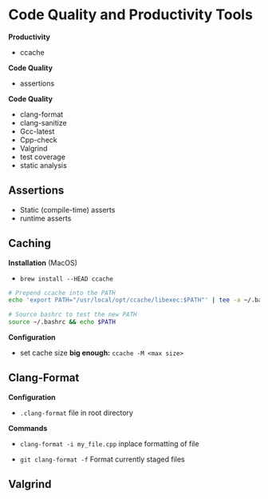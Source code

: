 # Code Quality and Productivity Tools

**Productivity**

- ccache

**Code Quality**

- assertions

**Code Quality**

- clang-format
- clang-sanitize
- Gcc-latest
- Cpp-check
- Valgrind
- test coverage
- static analysis


## Assertions

- Static (compile-time) asserts
- runtime asserts



## Caching

**Installation** (MacOS)

- `brew install --HEAD ccache`

```bash
# Prepend ccache into the PATH
echo 'export PATH="/usr/local/opt/ccache/libexec:$PATH"' | tee -a ~/.bashrc

# Source bashrc to test the new PATH
source ~/.bashrc && echo $PATH
```

**Configuration**

- set cache size **big enough:** `ccache -M <max size>`

## Clang-Format


**Configuration**

- `.clang-format` file in root directory

**Commands**

- `clang-format -i my_file.cpp` inplace formatting of file

- `git clang-format -f` Format currently staged files





## Valgrind
